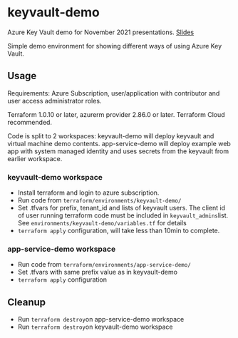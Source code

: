 # keyvault-demo
Azure Key Vault demo for November 2021 presentations.
[Slides](secrets2021-11-30.pdf)

Simple demo environment for showing different ways of using Azure Key Vault.

## Usage

Requirements: Azure Subscription, user/application with contributor and user access administrator roles.

Terraform 1.0.10 or later, azurerm provider 2.86.0 or later. Terraform Cloud recommended.

Code is split to 2 workspaces: keyvault-demo will deploy keyvault and virtual machine demo contents. app-service-demo will deploy example web app with system managed identity and uses secrets from the keyvault from earlier workspace. 

### keyvault-demo workspace
- Install terraform and login to azure subscription.
- Run code from `terraform/environments/keyvault-demo/`
- Set .tfvars for prefix, tenant_id and lists of keyvault users. The client id of user running terraform code must be included in `keyvault_admins`list. See `environments/keyvault-demo/variables.tf` for details
- `terraform apply` configuration, will take less than 10min to complete.

### app-service-demo workspace

- Run code from `terraform/environments/app-service-demo/`
- Set .tfvars with same prefix value as in keyvault-demo
- `terraform apply` configuration

## Cleanup

- Run `terraform destroy`on app-service-demo workspace
- Run `terraform destroy`on keyvault-demo workspace
